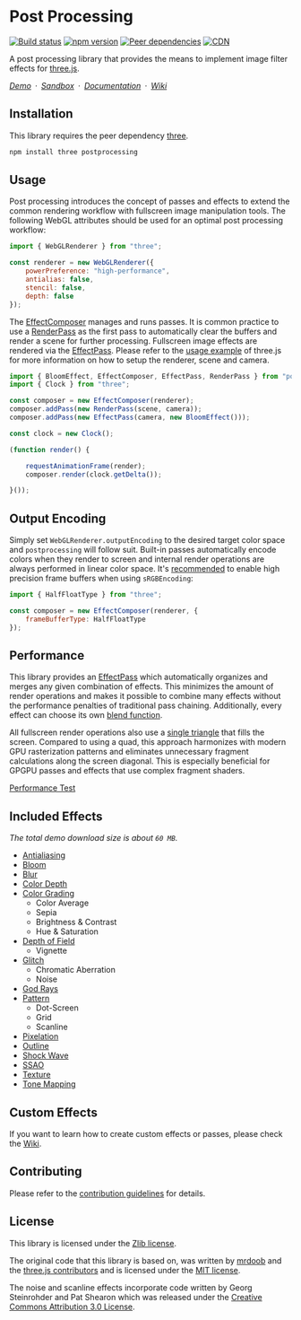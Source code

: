 # Post Processing

[![Build status](https://travis-ci.org/vanruesc/postprocessing.svg?branch=master)](https://travis-ci.org/vanruesc/postprocessing)
[![npm version](https://badgen.net/npm/v/postprocessing?color=green)](https://www.npmjs.com/package/postprocessing)
[![Peer dependencies](https://img.shields.io/david/peer/vanruesc/postprocessing)](https://david-dm.org/vanruesc/postprocessing?type=peer)
[![CDN](https://badgen.net/jsdelivr/hits/npm/postprocessing)](https://www.jsdelivr.com/package/npm/postprocessing)

A post processing library that provides the means to implement image filter effects for [three.js](https://threejs.org/).

*[Demo](https://vanruesc.github.io/postprocessing/public/demo)&ensp;&middot;&ensp;[Sandbox](https://codesandbox.io/s/postprocessing-25rts)&ensp;&middot;&ensp;[Documentation](https://vanruesc.github.io/postprocessing/public/docs)&ensp;&middot;&ensp;[Wiki](https://github.com/vanruesc/postprocessing/wiki)*


## Installation

This library requires the peer dependency [three](https://github.com/mrdoob/three.js/).

```sh
npm install three postprocessing
```


## Usage

Post processing introduces the concept of passes and effects to extend the common rendering workflow with fullscreen image manipulation tools. The following WebGL attributes should be used for an optimal post processing workflow:

```js
import { WebGLRenderer } from "three";

const renderer = new WebGLRenderer({
	powerPreference: "high-performance",
	antialias: false,
	stencil: false,
	depth: false
});
```

The [EffectComposer](https://vanruesc.github.io/postprocessing/public/docs/class/src/core/EffectComposer.js~EffectComposer.html) manages and runs passes. It is common practice to use a [RenderPass](https://vanruesc.github.io/postprocessing/public/docs/class/src/passes/RenderPass.js~RenderPass.html) as the first pass to automatically clear the buffers and render a scene for further processing. Fullscreen image effects are rendered via the [EffectPass](https://vanruesc.github.io/postprocessing/public/docs/class/src/passes/EffectPass.js~EffectPass.html). Please refer to the [usage example](https://github.com/mrdoob/three.js/blob/master/README.md) of three.js for more information on how to setup the renderer, scene and camera.

```js
import { BloomEffect, EffectComposer, EffectPass, RenderPass } from "postprocessing";
import { Clock } from "three";

const composer = new EffectComposer(renderer);
composer.addPass(new RenderPass(scene, camera));
composer.addPass(new EffectPass(camera, new BloomEffect()));

const clock = new Clock();

(function render() {

	requestAnimationFrame(render);
	composer.render(clock.getDelta());

}());
```


## Output Encoding

Simply set `WebGLRenderer.outputEncoding` to the desired target color space and `postprocessing` will follow suit. Built-in passes automatically encode colors when they render to screen and internal render operations are always performed in linear color space. It's [recommended](https://blog.demofox.org/2018/03/10/dont-convert-srgb-u8-to-linear-u8/) to enable high precision frame buffers when using `sRGBEncoding`:

```js
import { HalfFloatType } from "three";

const composer = new EffectComposer(renderer, {
	frameBufferType: HalfFloatType
});
```


## Performance

This library provides an [EffectPass](https://vanruesc.github.io/postprocessing/public/docs/class/src/passes/EffectPass.js~EffectPass.html) which automatically organizes and merges any given combination of effects. This minimizes the amount of render operations and makes it possible to combine many effects without the performance penalties of traditional pass chaining. Additionally, every effect can choose its own [blend function](https://vanruesc.github.io/postprocessing/public/docs/variable/index.html#static-variable-BlendFunction).

All fullscreen render operations also use a [single triangle](https://michaldrobot.com/2014/04/01/gcn-execution-patterns-in-full-screen-passes/) that fills the screen. Compared to using a quad, this approach harmonizes with modern GPU rasterization patterns and eliminates unnecessary fragment calculations along the screen diagonal. This is especially beneficial for GPGPU passes and effects that use complex fragment shaders.

[Performance Test](https://vanruesc.github.io/postprocessing/public/demo/#performance)

## Included Effects

_The total demo download size is about `60 MB`._

 - [Antialiasing](https://vanruesc.github.io/postprocessing/public/demo/#antialiasing)
 - [Bloom](https://vanruesc.github.io/postprocessing/public/demo/#bloom)
 - [Blur](https://vanruesc.github.io/postprocessing/public/demo/#blur)
 - [Color Depth](https://vanruesc.github.io/postprocessing/public/demo/#color-depth)
 - [Color Grading](https://vanruesc.github.io/postprocessing/public/demo/#color-grading)
   - Color Average
   - Sepia
   - Brightness & Contrast
   - Hue & Saturation
 - [Depth of Field](https://vanruesc.github.io/postprocessing/public/demo/#depth-of-field)
   - Vignette
 - [Glitch](https://vanruesc.github.io/postprocessing/public/demo/#glitch)
   - Chromatic Aberration
   - Noise
 - [God Rays](https://vanruesc.github.io/postprocessing/public/demo/#god-rays)
 - [Pattern](https://vanruesc.github.io/postprocessing/public/demo/#pattern)
   - Dot-Screen
   - Grid
   - Scanline
 - [Pixelation](https://vanruesc.github.io/postprocessing/public/demo/#pixelation)
 - [Outline](https://vanruesc.github.io/postprocessing/public/demo/#outline)
 - [Shock Wave](https://vanruesc.github.io/postprocessing/public/demo/#shock-wave)
 - [SSAO](https://vanruesc.github.io/postprocessing/public/demo/#ssao)
 - [Texture](https://vanruesc.github.io/postprocessing/public/demo/#texture)
 - [Tone Mapping](https://vanruesc.github.io/postprocessing/public/demo/#tone-mapping)


## Custom Effects

If you want to learn how to create custom effects or passes, please check the [Wiki](https://github.com/vanruesc/postprocessing/wiki).


## Contributing

Please refer to the [contribution guidelines](https://github.com/vanruesc/postprocessing/blob/master/.github/CONTRIBUTING.md) for details.


## License

This library is licensed under the [Zlib license](https://github.com/vanruesc/postprocessing/blob/master/LICENSE.md).

The original code that this library is based on, was written by [mrdoob](https://mrdoob.com) and the [three.js contributors](https://github.com/mrdoob/three.js/graphs/contributors) and is licensed under the [MIT license](https://github.com/mrdoob/three.js/blob/master/LICENSE).

The noise and scanline effects incorporate code written by Georg Steinrohder and Pat Shearon which was released under the [Creative Commons Attribution 3.0 License](https://creativecommons.org/licenses/by/3.0/).
